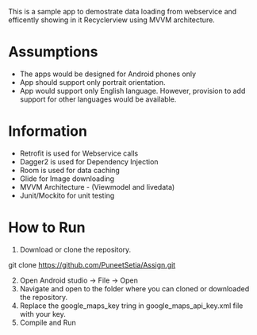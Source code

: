 This is a sample app to demostrate data loading from webservice and efficently showing in it Recyclerview using MVVM architecture.

# Assumptions 
- The apps would be designed for Android phones only 
- App should support only portrait orientation. 
- App would support only English language. However, provision to add support for other languages would be available.

# Information
- Retrofit is used for Webservice calls
- Dagger2 is used for Dependency Injection
- Room is used for data caching
- Glide for Image downloading
- MVVM Architecture - (Viewmodel and livedata)
- Junit/Mockito for unit testing

# How to Run
1. Download or clone the repository.

git clone https://github.com/PuneetSetia/Assign.git

2. Open Android studio -> File -> Open
3. Navigate and open to the folder where you can cloned or downloaded the repository.
4. Replace the google_maps_key tring in google_maps_api_key.xml file with your key.
5. Compile and Run

